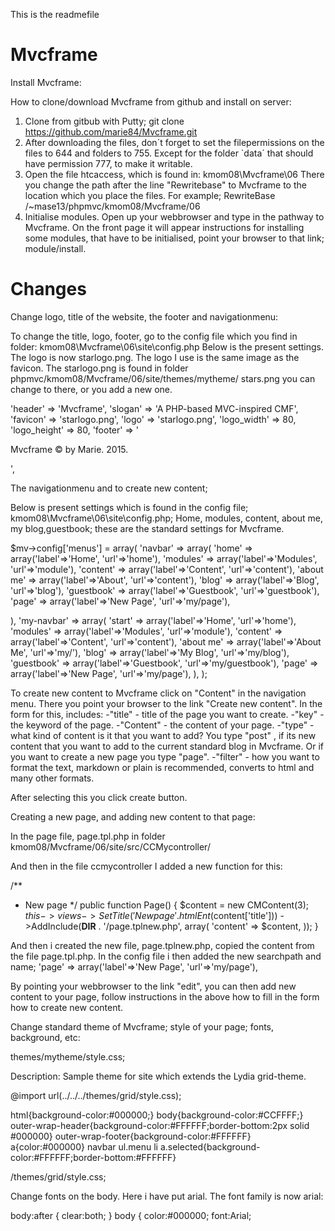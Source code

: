 
This is the readmefile

Mvcframe 
========


Install Mvcframe:

How to clone/download Mvcframe from github and install on server:

1. Clone from gitbub with Putty; git clone https://github.com/marie84/Mvcframe.git
2. After downloading the files, don´t forget to set the filepermissions on the files to 644 and folders to 755. Except for the 
folder `data´ that should have permission 777, to make it writable.  
3. Open the file htcaccess, which is found in: kmom08\Mvcframe\06 
There you change the path after the line "Rewritebase" to Mvcframe to the location which you place the files. For example; 
RewriteBase /~mase13/phpmvc/kmom08/Mvcframe/06
4. Initialise modules. Open up your webbrowser and type in the pathway to Mvcframe. On the front page it will appear instructions for installing some 
modules, that have to be initialised, point your browser to that link; module/install.  


Changes 
=======

Change logo, title of the website, the footer and navigationmenu:

To change the title, logo, footer, go to the config file which you find in folder: kmom08\Mvcframe\06\site\config.php
Below is the present settings. The logo is now starlogo.png. The logo I use is the same image as the favicon. 
The starlogo.png is found in folder phpmvc/kmom08/Mvcframe/06/site/themes/mytheme/
stars.png you can change to there, or you add a new one. 

'header' => 'Mvcframe',
    'slogan' => 'A PHP-based MVC-inspired CMF',
    'favicon' => 'starlogo.png',
    'logo' => 'starlogo.png',
    'logo_width'  => 80,
    'logo_height' => 80,
    'footer' => '<p>Mvcframe &copy; by Marie. 2015.</p>',
	

The navigationmenu and to create new content;

Below is present settings which is found in the config file; kmom08\Mvcframe\06\site\config.php; Home, modules, content, about me, my blog,guestbook; 
these are the standard settings for Mvcframe. 
 
$mv->config['menus'] = array(
  'navbar' => array(
    'home'      => array('label'=>'Home', 'url'=>'home'),
    'modules'   => array('label'=>'Modules', 'url'=>'module'),
    'content'   => array('label'=>'Content', 'url'=>'content'),
	'about me'  => array('label'=>'About', 'url'=>'content'),
	'blog'      => array('label'=>'Blog', 'url'=>'blog'),
    'guestbook' => array('label'=>'Guestbook', 'url'=>'guestbook'),
	'page' => array('label'=>'New Page', 'url'=>'my/page'),
	
	
    
  ),
  'my-navbar' => array(
    'start'      => array('label'=>'Home', 'url'=>'home'),
	'modules'      => array('label'=>'Modules', 'url'=>'module'),
	'content'      => array('label'=>'Content', 'url'=>'content'),
    'about me'      => array('label'=>'About Me', 'url'=>'my/'),
	'blog'      => array('label'=>'My Blog', 'url'=>'my/blog'),
    'guestbook' => array('label'=>'Guestbook', 'url'=>'my/guestbook'),
	'page' => array('label'=>'New Page', 'url'=>'my/page'),
  ),
);
	
To create new content to Mvcframe click on "Content" in the navigation menu. There you point your browser to the link "Create new content".
In the form for this, includes:
 -"title" - title of the page you want to create. 
 -"key" - the keyword of the page. 
 -"Content" - the content of your page. 
 -"type" - what kind of content is it that you want to add? You type "post" , if its new content that you want to add to the current standard blog in 
 Mvcframe. Or if you want to create a new page you type "page". 
 -"filter" - how you want to format the text, markdown or plain is recommended, converts to html and many other formats.

After selecting this you click create button. 


Creating a new page, and adding new content to that page: 

In the page file, page.tpl.php in folder kmom08/Mvcframe/06/site/src/CCMycontroller/ 

And then in the file ccmycontroller I added a new function for this:

   /**
   * New page 
   */
  public function Page() {
    $content = new CMContent(3);
    $this->views->SetTitle('New page'.htmlEnt($content['title']))
                ->AddInclude(__DIR__ . '/page.tplnew.php', array(
                  'content' => $content,
                ));
  }
  
And then i created the new file, page.tplnew.php, copied the content from the file page.tpl.php.
In the config file i then added the new searchpath and name; 
  'page' => array('label'=>'New Page', 'url'=>'my/page'),
  
  
By pointing your webbrowser to the link "edit", you can then add new content to your page, follow instructions in the above how to 
fill in the form how to create new content. 

Change standard theme of Mvcframe; style of your page; fonts, background, etc:

themes/mytheme/style.css; 
 
  Description: Sample theme for site which extends the Lydia grid-theme.
 
@import url(../../../themes/grid/style.css);

html{background-color:#000000;}
body{background-color:#CCFFFF;}
outer-wrap-header{background-color:#FFFFFF;border-bottom:2px solid #000000}
outer-wrap-footer{background-color:#FFFFFF}
a{color:#000000}
navbar ul.menu li a.selected{background-color:#FFFFFF;border-bottom:#FFFFFF}

/themes/grid/style.css; 

Change fonts on the body. Here i have put arial. The font family is now arial:
 
body:after { clear:both; }
body {
  color:#000000;
  font:Arial;
  


